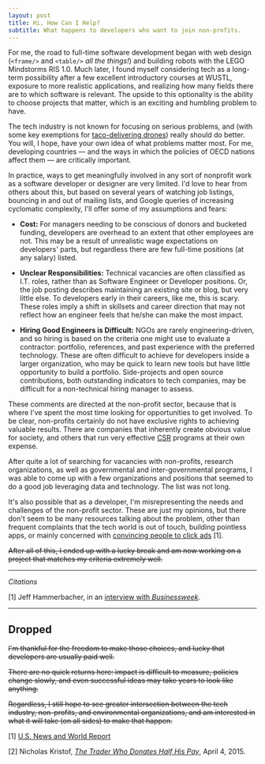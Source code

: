 ```yaml
---
layout: post
title: Hi, How Can I Help?
subtitle: What happens to developers who want to join non-profits.
---
```


For me, the road to full-time software development began with web design (`<frame/>` and `<table/>` *all the things!*) and building robots with the LEGO Mindstorms RIS 1.0. Much later, I found myself considering tech as a long-term possibility after a few excellent introductory courses at WUSTL, exposure to more realistic applications, and realizing how many fields there are to which software is relevant. The upside to this optionality is the ability to choose projects that matter, which is an exciting and humbling problem to have.

The tech industry is not known for focusing on serious problems, and (with some key exemptions for [taco-delivering drones](http://tacocopter.com/)) really should do better. You will, I hope, have your own idea of what problems matter most. For me, developing countries — and the ways in which the policies of OECD nations affect them — are critically important.

In practice, ways to get meaningfully involved in any sort of nonprofit work as a software developer or designer are very limited. I'd love to hear from others about this, but based on several years of watching job listings, bouncing in and out of mailing lists, and Google queries of increasing cyclomatic complexity, I'll offer some of my assumptions and fears:

- **Cost:** For managers needing to be conscious of donors and bucketed funding, developers are overhead to an extent that other employees are not. This may be a result of unrealistic wage expectations on developers' parts, but regardless there are few full-time positions (at any salary) listed.

- **Unclear Responsibilities:** Technical vacancies are often classified as I.T. roles, rather than as Software Engineer or Developer positions. Or, the job posting describes maintaining an existing site or blog, but very little else. To developers early in their careers, like me, this is scary. These roles imply a shift in skillsets and career direction that may not reflect how an engineer feels that he/she can make the most impact.

- **Hiring Good Engineers is Difficult:** NGOs are rarely engineering-driven, and so hiring is based on the criteria one might use to evaluate a contractor: portfolio, references, and past experience with the preferred technology. These are often difficult to achieve for developers inside a larger organization, who may be quick to learn new tools but have little opportunity to build a portfolio. Side-projects and open source contributions, both outstanding indicators to tech companies, may be difficult for a non-technical hiring manager to assess.

These comments are directed at the non-profit sector, because that is where I've spent the most time looking for opportunities to get involved. To be clear, non-profits certainly do not have exclusive rights to achieving valuable results. There are companies that inherently create obvious value for society, and others that run very effective [CSR](#) programs at their own expense.

After quite a lot of searching for vacancies with non-profits, research organizations, as well as governmental and inter-governmental programs, I was able to come up with a few organizations and positions that seemed to do a good job leveraging data and technology. The list was not long.

It's also possible that as a developer, I'm misrepresenting the needs and challenges of the non-profit sector. These are just my opinions, but there don't seem to be many resources talking about the problem, other than frequent complaints that the tech world is out of touch, building pointless apps, or mainly concerned with [convincing people to click ads](#citations) [1].

~~After all of this, I ended up with a lucky break and am now working on a project that matches my criteria extremely well.~~

<hr/>

*<span id="citations">Citations</span>*

[1] Jeff Hammerbacher, in an [interview with *Businessweek*](http://www.bloomberg.com/bw/magazine/content/11_17/b4225060960537.htm).

<hr/>

## Dropped

~~I'm thankful for the freedom to make those choices, and lucky that developers are usually paid well.~~

~~There are no quick returns here: impact is difficult to measure, policies change slowly, and even successful ideas may take years to look like anything.~~

~~Regardless, I still hope to see greater intersection between the tech industry, non-profits, and environmental organizations, and am interested in what it will take (on all sides) to make that happen.~~

[1] [U.S. News and World Report](http://money.usnews.com/careers/best-jobs/software-developer/salary)

[2] Nicholas Kristof, *[The Trader Who Donates Half His Pay](http://www.nytimes.com/2015/04/05/opinion/sunday/nicholas-kristof-the-trader-who-donates-half-his-pay.html)*, April 4, 2015.